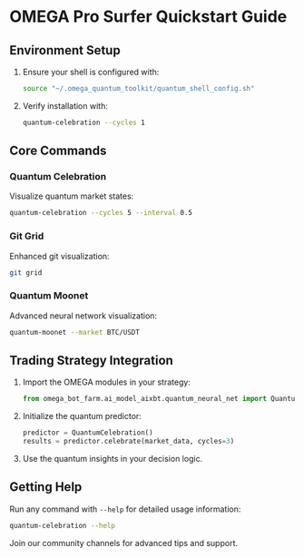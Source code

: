 # OMEGA Pro Surfer Quickstart Guide

## Environment Setup

1. Ensure your shell is configured with:

   ```bash
   source "~/.omega_quantum_toolkit/quantum_shell_config.sh"
   ```

2. Verify installation with:

   ```bash
   quantum-celebration --cycles 1
   ```

## Core Commands

### Quantum Celebration

Visualize quantum market states:

```bash
quantum-celebration --cycles 5 --interval 0.5
```

### Git Grid

Enhanced git visualization:

```bash
git grid
```

### Quantum Moonet

Advanced neural network visualization:

```bash
quantum-moonet --market BTC/USDT
```

## Trading Strategy Integration

1. Import the OMEGA modules in your strategy:

   ```python
   from omega_bot_farm.ai_model_aixbt.quantum_neural_net import QuantumCelebration
   ```

2. Initialize the quantum predictor:

   ```python
   predictor = QuantumCelebration()
   results = predictor.celebrate(market_data, cycles=3)
   ```

3. Use the quantum insights in your decision logic.

## Getting Help

Run any command with `--help` for detailed usage information:

```bash
quantum-celebration --help
```

Join our community channels for advanced tips and support.
